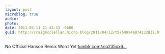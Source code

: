 ```yaml
---
layout: post
microblog: true
audio: 
photo: 
date: 2011-04-11 21:43:13 -0600
guid: http://craigmcclellan.micro.blog/2011/04/12/t57649946874232832.html
---
```

No Official Hanson Remix Word Yet [tumblr.com/xiq235xx6...](http://tumblr.com/xiq235xx6m)
